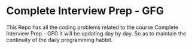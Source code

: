 # Complete Interview Prep - GFG

This Repo has all the coding problems related to the course Complete Interview Prep - GFG it will be updating day by day. So as to maintain the continuity of the daily programming habbit.
